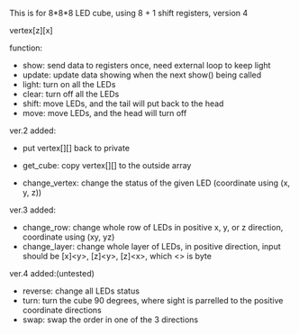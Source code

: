 This is for 8\*8\*8 LED cube, using 8 + 1 shift registers, version 4

vertex[z][x]

function:
+	show:	send data to registers once, need external loop to keep light
+	update:	update data showing when the next show() being called
+	light:	turn on all the LEDs
+	clear:	turn off all the LEDs
+	shift:	move LEDs, and the tail will put back to the head
+	move:	move LEDs, and the head will turn off

ver.2 added:
+	put vertex[][] back to private
	
+	get_cube:	copy vertex[][] to the outside array
+	change_vertex: change the status of the given LED (coordinate using (x, y, z))
	
ver.3 added:
+	change_row:	change whole row of LEDs in positive x, y, or z direction, coordinate using (xy, yz)
+	change_layer: change whole layer of LEDs, in positive direction, input should be [x]\<y>, [z]\<y>, [z]\<x>, which <> is byte

ver.4 added:(untested)
+	reverse:	change all LEDs status
+	turn:	turn the cube 90 degrees, where sight is parrelled to the positive coordinate directions
+	swap:	swap the order in one of the 3 directions